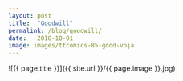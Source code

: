 ```yaml
---
layout: post
title:  "Goodwill"
permalink: /blog/goodwill/
date:   2018-10-01
image: images/ttcomics-85-good-voja
---
```

![{{ page.title }}]({{ site.url }}/{{ page.image }}.jpg)
